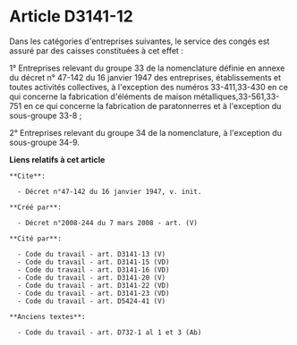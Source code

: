 # Article D3141-12

Dans les catégories d'entreprises suivantes, le service des congés est assuré par des caisses constituées à cet effet : 

1° Entreprises relevant du groupe 33 de la nomenclature définie en annexe du décret n° 47-142 du 16 janvier 1947 des
entreprises, établissements et toutes activités collectives, à l'exception des numéros 33-411,33-430 en ce qui concerne la
fabrication d'éléments de maison métalliques,33-561,33-751 en ce qui concerne la fabrication de paratonnerres et à
l'exception du sous-groupe 33-8 ; 

2° Entreprises relevant du groupe 34 de la nomenclature, à l'exception du sous-groupe 34-9.

**Liens relatifs à cet article**

	**Cite**:

	  - Décret n°47-142 du 16 janvier 1947, v. init.

	**Créé par**:

	  - Décret n°2008-244 du 7 mars 2008 - art. (V)

	**Cité par**:

	  - Code du travail - art. D3141-13 (V)
	  - Code du travail - art. D3141-15 (VD)
	  - Code du travail - art. D3141-16 (VD)
	  - Code du travail - art. D3141-20 (V)
	  - Code du travail - art. D3141-22 (VD)
	  - Code du travail - art. D3141-23 (VD)
	  - Code du travail - art. D5424-41 (V)

	**Anciens textes**:

	  - Code du travail - art. D732-1 al 1 et 3 (Ab)
